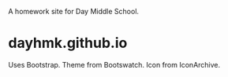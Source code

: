 A homework site for Day Middle School.
# dayhmk.github.io

Uses Bootstrap. Theme from Bootswatch. Icon from IconArchive.
